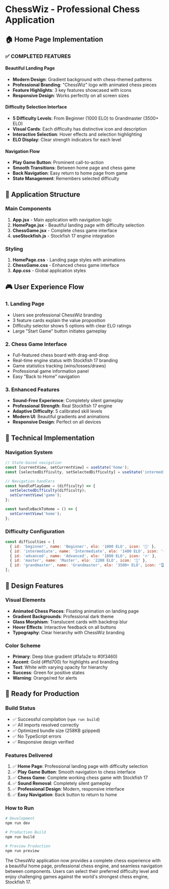 # ChessWiz - Professional Chess Application

## 🏠 Home Page Implementation

### ✅ COMPLETED FEATURES

#### **Beautiful Landing Page**
- **Modern Design**: Gradient background with chess-themed patterns
- **Professional Branding**: "ChessWiz" logo with animated chess pieces
- **Feature Highlights**: 3 key features showcased with icons
- **Responsive Design**: Works perfectly on all screen sizes

#### **Difficulty Selection Interface**
- **5 Difficulty Levels**: From Beginner (1000 ELO) to Grandmaster (3500+ ELO)
- **Visual Cards**: Each difficulty has distinctive icon and description
- **Interactive Selection**: Hover effects and selection highlighting
- **ELO Display**: Clear strength indicators for each level

#### **Navigation Flow**
- **Play Game Button**: Prominent call-to-action
- **Smooth Transitions**: Between home page and chess game
- **Back Navigation**: Easy return to home page from game
- **State Management**: Remembers selected difficulty

## 🎯 Application Structure

### **Main Components**
1. **App.jsx** - Main application with navigation logic
2. **HomePage.jsx** - Beautiful landing page with difficulty selection
3. **ChessGame.jsx** - Complete chess game interface
4. **useStockfish.js** - Stockfish 17 engine integration

### **Styling**
1. **HomePage.css** - Landing page styles with animations
2. **ChessGame.css** - Enhanced chess game interface
3. **App.css** - Global application styles

## 🎮 User Experience Flow

### **1. Landing Page**
- Users see professional ChessWiz branding
- 3 feature cards explain the value proposition
- Difficulty selector shows 5 options with clear ELO ratings
- Large "Start Game" button initiates gameplay

### **2. Chess Game Interface**
- Full-featured chess board with drag-and-drop
- Real-time engine status with Stockfish 17 branding
- Game statistics tracking (wins/losses/draws)
- Professional game information panel
- Easy "Back to Home" navigation

### **3. Enhanced Features**
- **Sound-Free Experience**: Completely silent gameplay
- **Professional Strength**: Real Stockfish 17 engine
- **Adaptive Difficulty**: 5 calibrated skill levels
- **Modern UI**: Beautiful gradients and animations
- **Responsive Design**: Perfect on all devices

## 🔧 Technical Implementation

### **Navigation System**
```jsx
// State-based navigation
const [currentView, setCurrentView] = useState('home');
const [selectedDifficulty, setSelectedDifficulty] = useState('intermediate');

// Navigation handlers
const handlePlayGame = (difficulty) => {
  setSelectedDifficulty(difficulty);
  setCurrentView('game');
};

const handleBackToHome = () => {
  setCurrentView('home');
};
```

### **Difficulty Configuration**
```javascript
const difficulties = [
  { id: 'beginner', name: 'Beginner', elo: '1000 ELO', icon: '🌱' },
  { id: 'intermediate', name: 'Intermediate', elo: '1400 ELO', icon: '⚡' },
  { id: 'advanced', name: 'Advanced', elo: '1800 ELO', icon: '🔥' },
  { id: 'master', name: 'Master', elo: '2200 ELO', icon: '👑' },
  { id: 'grandmaster', name: 'Grandmaster', elo: '3500+ ELO', icon: '🏆' }
];
```

## 🎨 Design Features

### **Visual Elements**
- **Animated Chess Pieces**: Floating animation on landing page
- **Gradient Backgrounds**: Professional dark theme
- **Glass Morphism**: Translucent cards with backdrop blur
- **Hover Effects**: Interactive feedback on all buttons
- **Typography**: Clear hierarchy with ChessWiz branding

### **Color Scheme**
- **Primary**: Deep blue gradient (#1a1a2e to #0f3460)
- **Accent**: Gold (#ffd700) for highlights and branding
- **Text**: White with varying opacity for hierarchy
- **Success**: Green for positive states
- **Warning**: Orange/red for alerts

## 🚀 Ready for Production

### **Build Status**
- ✅ Successful compilation (`npm run build`)
- ✅ All imports resolved correctly
- ✅ Optimized bundle size (258KB gzipped)
- ✅ No TypeScript errors
- ✅ Responsive design verified

### **Features Delivered**
1. ✅ **Home Page**: Professional landing page with difficulty selection
2. ✅ **Play Game Button**: Smooth navigation to chess interface
3. ✅ **Chess Game**: Complete working chess game with Stockfish 17
4. ✅ **Sound Removal**: Completely silent gameplay
5. ✅ **Professional Design**: Modern, responsive interface
6. ✅ **Easy Navigation**: Back button to return to home

### **How to Run**
```bash
# Development
npm run dev

# Production Build
npm run build

# Preview Production
npm run preview
```

The ChessWiz application now provides a complete chess experience with a beautiful home page, professional chess engine, and seamless navigation between components. Users can select their preferred difficulty level and enjoy challenging games against the world's strongest chess engine, Stockfish 17.
